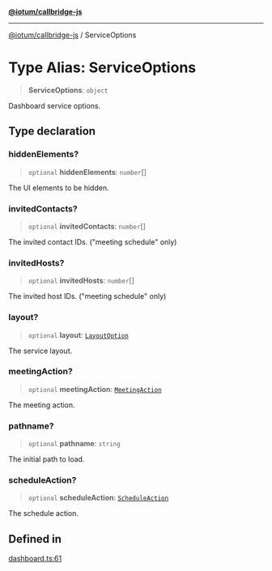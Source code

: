 [**@iotum/callbridge-js**](../README.md)

***

[@iotum/callbridge-js](../README.md) / ServiceOptions

# Type Alias: ServiceOptions

> **ServiceOptions**: `object`

Dashboard service options.

## Type declaration

### hiddenElements?

> `optional` **hiddenElements**: `number`[]

The UI elements to be hidden.

### invitedContacts?

> `optional` **invitedContacts**: `number`[]

The invited contact IDs. ("meeting schedule" only)

### invitedHosts?

> `optional` **invitedHosts**: `number`[]

The invited host IDs. ("meeting schedule" only)

### layout?

> `optional` **layout**: [`LayoutOption`](../enumerations/LayoutOption.md)

The service layout.

### meetingAction?

> `optional` **meetingAction**: [`MeetingAction`](../enumerations/MeetingAction.md)

The meeting action.

### pathname?

> `optional` **pathname**: `string`

The initial path to load.

### scheduleAction?

> `optional` **scheduleAction**: [`ScheduleAction`](../enumerations/ScheduleAction.md)

The schedule action.

## Defined in

[dashboard.ts:61](https://github.com/iotum/callbridge-js/blob/d0dfc94e8f5dfc8239b4ec067f283823bb09beee/src/dashboard.ts#L61)
